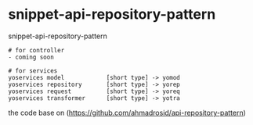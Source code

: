 # snippet-api-repository-pattern
snippet-api-repository-pattern


```
# for controller
- coming soon
```

```
# for services
yoservices model            [short type] -> yomod
yoservices repository       [short type] -> yorep
yoservices request          [short type] -> yoreq
yoservices transformer      [short type] -> yotra
``` 

the code base on 
(https://github.com/ahmadrosid/api-repository-pattern)
